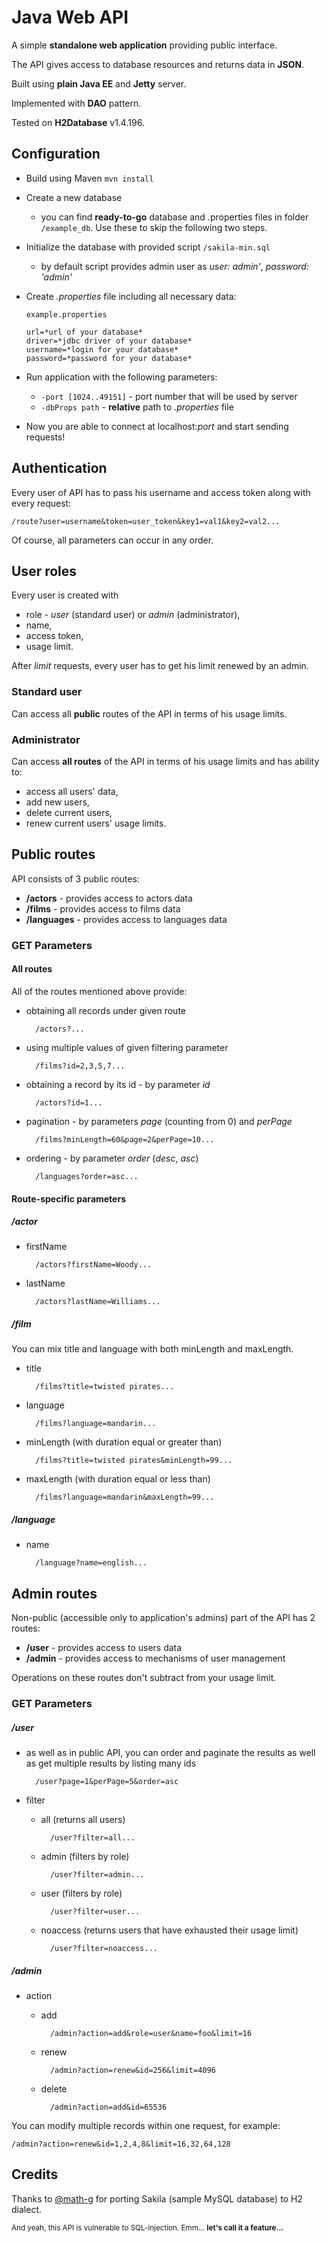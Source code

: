 # Java Web API

A simple **standalone web application** providing public interface.

The API gives access to database resources and returns data in **JSON**.

Built using **plain Java EE** and **Jetty** server.

Implemented with **DAO** pattern.

Tested on **H2Database** v1.4.196.

## Configuration

* Build using Maven `mvn install`
* Create a new database
    * you can find **ready-to-go** database and .properties files in folder `/example_db`.
    Use these to skip the following two steps.
* Initialize the database with provided script `/sakila-min.sql`
    * by default script provides admin user as _user: admin'_, _password: 'admin'_
* Create _.properties_ file including all necessary data:

    `example.properties`
    ```
    url=*url of your database*
    driver=*jdbc driver of your database*
    username=*login for your database*
    password=*password for your database*
    ```
* Run application with the following parameters:
    * `-port [1024..49151]` - port number that will be used by server
    * `-dbProps path` - **relative** path to _.properties_ file
* Now you are able to connect at localhost:_port_ and start sending requests!

## Authentication

Every user of API has to pass his username and access token along with every request:

    /route?user=username&token=user_token&key1=val1&key2=val2...

Of course, all parameters can occur in any order.

## User roles

Every user is created with
* role - _user_ (standard user) or _admin_ (administrator),
* name,
* access token,
* usage limit.

After _limit_ requests, every user has to get his limit renewed by an admin.

### Standard user

Can access all **public** routes of the API in terms of his usage limits.

### Administrator

Can access **all routes** of the API in terms of his usage limits and has ability to:
* access all users' data,
* add new users,
* delete current users,
* renew current users' usage limits.

## Public routes

API consists of 3 public routes:
* **/actors** - provides access to actors data
* **/films** - provides access to films data
* **/languages** - provides access to languages data

### GET Parameters

#### All routes

All of the routes mentioned above provide:
* obtaining all records under given route

        /actors?...

* using multiple values of given filtering parameter

        /films?id=2,3,5,7...

* obtaining a record by its id - by parameter _id_

        /actors?id=1...

* pagination - by parameters _page_ (counting from 0) and _perPage_

        /films?minLength=60&page=2&perPage=10...

* ordering - by parameter _order_ (_desc_, _asc_)

        /languages?order=asc...

#### Route-specific parameters

##### /actor

* firstName

        /actors?firstName=Woody...

* lastName

        /actors?lastName=Williams...


##### /film

You can mix title and language with both minLength and maxLength.

* title

        /films?title=twisted pirates...

* language

        /films?language=mandarin...

* minLength (with duration equal or greater than)

        /films?title=twisted pirates&minLength=99...

* maxLength (with duration equal or less than)

        /films?language=mandarin&maxLength=99...

##### /language

* name

        /language?name=english...

## Admin routes

Non-public (accessible only to application's admins) part of the API has 2 routes:
* **/user** - provides access to users data
* **/admin** - provides access to mechanisms of user management

Operations on these routes don't subtract from your usage limit.

### GET Parameters

##### /user

* as well as in public API, you can order and paginate the results as well as get multiple results
by listing many ids

        /user?page=1&perPage=5&order=asc

* filter
    * all (returns all users)

            /user?filter=all...

    * admin (filters by role)

            /user?filter=admin...

    * user (filters by role)

            /user?filter=user...

    * noaccess (returns users that have exhausted their usage limit)

            /user?filter=noaccess...


##### /admin
* action
    * add

            /admin?action=add&role=user&name=foo&limit=16

    * renew

            /admin?action=renew&id=256&limit=4096

    * delete

            /admin?action=add&id=65536


You can modify multiple records within one request, for example:

    /admin?action=renew&id=1,2,4,8&limit=16,32,64,128


## Credits
Thanks to [@math-g](https://github.com/math-g) for porting Sakila (sample MySQL database) to H2 dialect.


<sub>And yeah, this API is vulnerable to SQL-injection. Emm... **let's call it a feature...**</sub>
